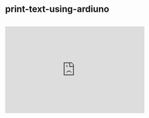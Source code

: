 # print-text-using-ardiuno
<h1 Here is a review of that project>
<iframe width="450" height="280" src="https://www.tinkercad.com/embed/bm3LqgwmO69?editbtn=1" frameborder="0" marginwidth="0" marginheight="0" scrolling="no"></iframe>
